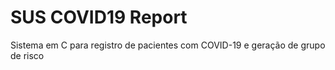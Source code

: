 # SUS COVID19 Report
 Sistema em C para registro de pacientes com COVID-19 e geração de grupo de risco
